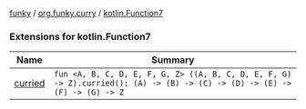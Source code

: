 [funky](../../index.md) / [org.funky.curry](../index.md) / [kotlin.Function7](.)

### Extensions for kotlin.Function7

| Name | Summary |
|---|---|
| [curried](curried.md) | `fun <A, B, C, D, E, F, G, Z> ((A, B, C, D, E, F, G) -> Z).curried(): (A) -> (B) -> (C) -> (D) -> (E) -> (F) -> (G) -> Z` |
